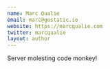 ```yaml
---
name: Marc Qualie
email: marc@gostatic.io
website: https://marcqualie.com
twitter: marcqualie
layout: author
---
```

Server molesting code monkey!
